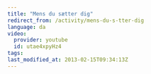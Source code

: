 ```yaml
---
title: "Mens du sætter dig"
redirect_from: /activity/mens-du-s-tter-dig
language: da
video:
  provider: youtube
  id: utae4xpyHz4
tags:
last_modified_at: 2013-02-15T09:34:13Z
---
```



